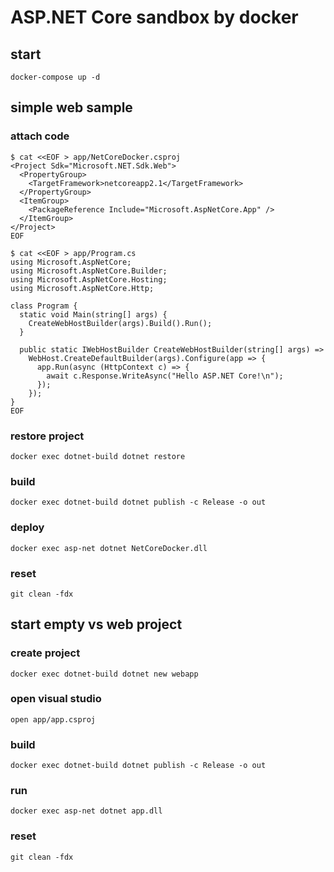 # ASP.NET Core sandbox by docker

## start

`docker-compose up -d`

## simple web sample

### attach code

```
$ cat <<EOF > app/NetCoreDocker.csproj
<Project Sdk="Microsoft.NET.Sdk.Web">
  <PropertyGroup>
    <TargetFramework>netcoreapp2.1</TargetFramework>
  </PropertyGroup>
  <ItemGroup>
    <PackageReference Include="Microsoft.AspNetCore.App" />
  </ItemGroup>
</Project>
EOF

$ cat <<EOF > app/Program.cs
using Microsoft.AspNetCore;
using Microsoft.AspNetCore.Builder;
using Microsoft.AspNetCore.Hosting;
using Microsoft.AspNetCore.Http;

class Program {
  static void Main(string[] args) {
    CreateWebHostBuilder(args).Build().Run();
  }

  public static IWebHostBuilder CreateWebHostBuilder(string[] args) =>
    WebHost.CreateDefaultBuilder(args).Configure(app => {
      app.Run(async (HttpContext c) => {
        await c.Response.WriteAsync("Hello ASP.NET Core!\n");
      });
    });
}
EOF
```

### restore project

`docker exec dotnet-build dotnet restore`

### build

`docker exec dotnet-build dotnet publish -c Release -o out`

### deploy

`docker exec asp-net dotnet NetCoreDocker.dll`

### reset

`git clean -fdx`

## start empty vs web project

### create project

`docker exec dotnet-build dotnet new webapp`

### open visual studio

`open app/app.csproj`

### build

`docker exec dotnet-build dotnet publish -c Release -o out`

### run

`docker exec asp-net dotnet app.dll`

### reset

`git clean -fdx`
